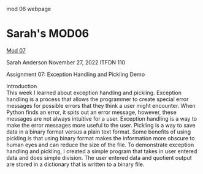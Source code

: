 mod 06 webpage
# Sarah's MOD06 
[Mod 07](https://github.com/sarahanderson94/ITFdn110_Mod07)

Sarah Anderson
November 27, 2022
ITFDN 110

Assignment 07: Exception Handling and Pickling Demo

Introduction	
This week I learned about exception handling and pickling. Exception handling is a process that allows the programmer to create special error messages for possible errors that they think a user might encounter. When Python finds an error, it spits out an error message, however, these messages are not always intuitive for a user. Exception handling is a way to make the error messages more useful to the user. Pickling is a way to save data in a binary format versus a plain text format. Some benefits of using pickling is that using binary format makes the information more obscure to human eyes and can reduce the size of the file. To demonstrate exception handling and pickling, I created a simple program that takes in user entered data and does simple division. The user entered data and quotient output are stored in a dictionary that is written to a binary file. 

